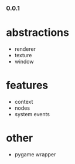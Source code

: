 ### 0.0.1

# abstractions

+ renderer
+ texture
+ window

# features 

+ context
+ nodes
+ system events 

# other

+ pygame wrapper